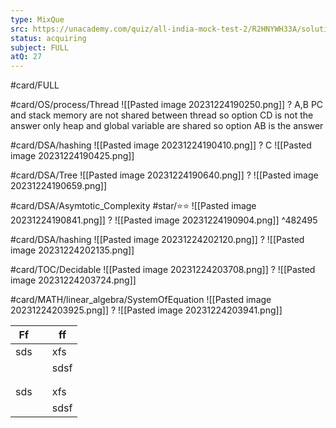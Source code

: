 ```yaml
---
type: MixQue
src: https://unacademy.com/quiz/all-india-mock-test-2/R2HNYWH33A/solutions/SP_PO1Z7ZZ2KS9HDERN6
status: acquiring
subject: FULL
atQ: 27
---
```

#card/FULL 

#card/OS/process/Thread
![[Pasted image 20231224190250.png]]
?
A,B
PC and stack memory are not shared between thread so option CD is not the answer only heap and global variable are shared so option AB is the answer


#card/DSA/hashing
![[Pasted image 20231224190410.png]]
?
C
![[Pasted image 20231224190425.png]] 

#card/DSA/Tree 
![[Pasted image 20231224190640.png]]
?
![[Pasted image 20231224190659.png]] 

#card/DSA/Asymtotic_Complexity 
#star/⭐⭐ 
![[Pasted image 20231224190841.png]]
?
![[Pasted image 20231224190904.png]]  ^482495

#card/DSA/hashing 
![[Pasted image 20231224202120.png]]
?
![[Pasted image 20231224202135.png]] 

#card/TOC/Decidable 
![[Pasted image 20231224203708.png]]
?
![[Pasted image 20231224203724.png]] 

#card/MATH/linear_algebra/SystemOfEquation 
![[Pasted image 20231224203925.png]]
?
![[Pasted image 20231224203941.png]] 

| Ff |  | ff |
| ---- | ---- | ---- |
| sds |  | xfs |
|  |  | sdsf |
|  |  |  |
|  |  |  |
| sds |  | xfs |
|  |  | sdsf |
